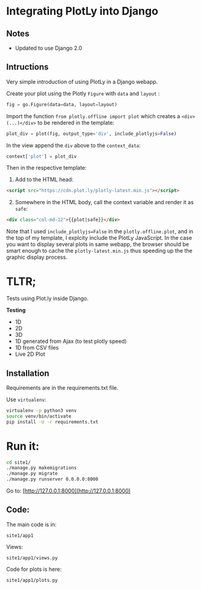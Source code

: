 # Integrating PlotLy into Django

## Notes

- Updated to use Django 2.0

## Intructions

Very simple introduction of using PlotLy in a Django webapp.

Create your plot using the Plotly `Figure` with `data` and `layout` :
```python
fig = go.Figure(data=data, layout=layout)
```

Import the function `from plotly.offline import plot` which creates a `<div>(...)</div>` to be rendered in the template:
```python
plot_div = plot(fig, output_type='div', include_plotlyjs=False)
```

In the view append the `div` above to the `context_data`:
```python
context['plot'] = plot_div
```

Then in the respective template:

1. Add to the HTML head:
```html
<script src="https://cdn.plot.ly/plotly-latest.min.js"></script>
```

2. Somewhere in the HTML body, call the context variable and render it as `safe`:
```html
<div class="col-md-12">{{plot|safe}}</div>
```

Note that I used `include_plotlyjs=False` in the `plotly.offline.plot`, and in the top of my template, I explcity include the PlotLy JavaScript. In the case you want to display several plots in same webapp, the browser should be smart enough to cache the `plotly-latest.min.js` thus speeding up the the graphic display process.

# TLTR;

Tests using Plot.ly inside Django.

**Testing**

- 1D
- 2D
- 3D
- 1D generated from Ajax (to test plotly speed)
- 1D from CSV files
- Live 2D Plot

## Installation

Requirements are in the requirements.txt file.

Use `virtualenv`:

```bash
virtualenv -p python3 venv
source venv/bin/activate
pip install -U -r requirements.txt
```

# Run it:

```bash
cd site1/
./manage.py makemigrations
./manage.py migrate
./manage.py runserver 0.0.0.0:8000
```

Go to:
[http://127.0.0.1:8000](http://127.0.0.1:8000)


## Code:

The main code is in:
```
site1/app1
```

Views:
```
site1/app1/views.py
```

Code for plots is here:
```
site1/app1/plots.py
```

